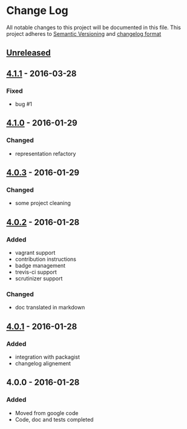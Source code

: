# Change Log
All notable changes to this project will be documented in this file.
This project adheres to [Semantic Versioning](http://semver.org/) and [changelog format](http://keepachangelog.com/)

## [Unreleased]

## [4.1.1] - 2016-03-28

### Fixed

- bug #1


## [4.1.0] - 2016-01-29

### Changed

- representation refactory


## [4.0.3] - 2016-01-29

### Changed

- some project cleaning


## [4.0.2] - 2016-01-28

### Added

- vagrant support
- contribution instructions
- badge management
- trevis-ci support
- scrutinizer support

### Changed

- doc translated in markdown


## [4.0.1] - 2016-01-28

### Added

- integration with packagist
- changelog alignement


## 4.0.0 - 2016-01-28

### Added

- Moved from google code
- Code, doc and tests completed

[Unreleased]:  https://github.com/linkeddatacenter/BOTK-rdf/compare/4.1.1...HEAD
[4.1.1]:  https://github.com/linkeddatacenter/BOTK-rdf/compare/4.1.1...4.1.0
[4.1.0]:  https://github.com/linkeddatacenter/BOTK-rdf/compare/4.1.0...4.0.3
[4.0.3]:  https://github.com/linkeddatacenter/BOTK-rdf/compare/4.0.2...4.0.3
[4.0.2]:  https://github.com/linkeddatacenter/BOTK-rdf/compare/4.0.1...4.0.2
[4.0.1]:  https://github.com/linkeddatacenter/BOTK-rdf/compare/4.0.0...4.0.1